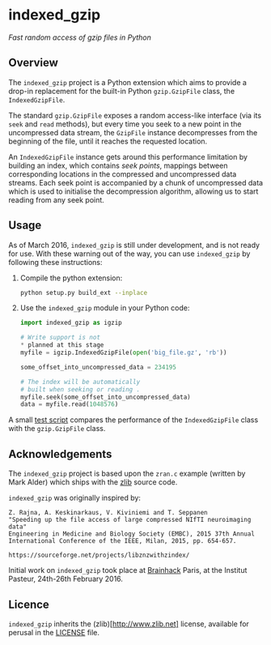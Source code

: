 # indexed_gzip


 *Fast random access of gzip files in Python*


## Overview


The `indexed_gzip` project is a Python extension which aims to provide a
drop-in replacement for the built-in Python `gzip.GzipFile` class, the
`IndexedGzipFile`.


The standard `gzip.GzipFile` exposes a random access-like interface (via its
`seek` and `read` methods), but every time you seek to a new point in the
uncompressed data stream, the `GzipFile` instance decompresses from the
beginning of the file, until it reaches the requested location.


An `IndexedGzipFile` instance gets around this performance limitation by
building an index, which contains *seek points*, mappings between
corresponding locations in the compressed and uncompressed data streams. Each
seek point is accompanied by a chunk of uncompressed data which is used to
initialise the decompression algorithm, allowing us to start reading from
any seek point.


## Usage


As of March 2016, `indexed_gzip` is still under development, and is not ready
for use.  With these warning out of the way, you can use `indexed_gzip` by
following these instructions:


1. Compile the python extension:
    ```sh
    python setup.py build_ext --inplace
    ```

2. Use the `indexed_gzip` module in your Python code:
    ```python
    import indexed_gzip as igzip

    # Write support is not
    * planned at this stage
    myfile = igzip.IndexedGzipFile(open('big_file.gz', 'rb'))

    some_offset_into_uncompressed_data = 234195

    # The index will be automatically
    # built when seeking or reading .
    myfile.seek(some_offset_into_uncompressed_data)
    data = myfile.read(1048576)
    ```


A small [test script](test_indexed_gzip.py) compares the performance of the
`IndexedGzipFile` class with the `gzip.GzipFile` class.


## Acknowledgements


The `indexed_gzip` project is based upon the `zran.c` example (written by Mark
Alder) which ships with the [zlib](http://www.zlib.net/) source code.


`indexed_gzip` was originally inspired by:

    Z. Rajna, A. Keskinarkaus, V. Kiviniemi and T. Seppanen
    "Speeding up the file access of large compressed NIfTI neuroimaging data"
    Engineering in Medicine and Biology Society (EMBC), 2015 37th Annual
    International Conference of the IEEE, Milan, 2015, pp. 654-657.

    https://sourceforge.net/projects/libznzwithzindex/

Initial work on `indexed_gzip` took place at
[Brainhack](http://www.brainhack.org/) Paris, at the Institut Pasteur,
24th-26th February 2016.


## Licence

`indexed_gzip` inherits the (zlib)[http://www.zlib.net] license, available for
perusal in the [LICENSE](LICENSE) file.

